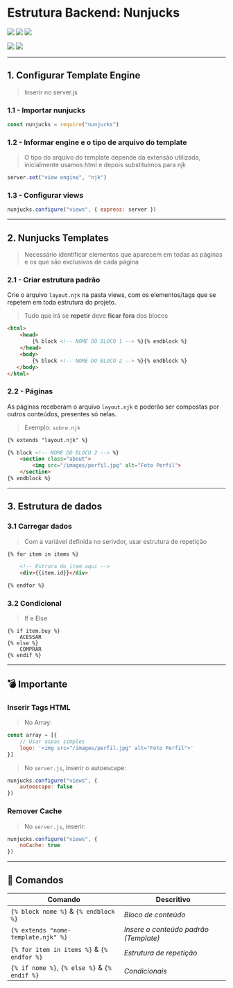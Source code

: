 # **Estrutura Backend**: Nunjucks

[![](https://img.shields.io/badge/1.-Configurar%20Template%20Engine-4969D7?style=flat-square&labelColor=21275C)](#1-configurar-template-engine)
[![](https://img.shields.io/badge/2.-Nunjucks%20Templates-4969D7?style=flat-square&labelColor=21275C)](#2-nunjucks-templates)
[![](https://img.shields.io/badge/3.-Estrutura%20de%20dados-4969D7?style=flat-square&labelColor=21275C)](#3-estrutura-de-dados)

[![](https://img.shields.io/badge/‣%20Importante-000033?style=flat-square)](#bomb-importante)
[![](https://img.shields.io/badge/‣%20Comandos-000033?style=flat-square)](#speech_balloon-comandos)
___

## **1.** Configurar Template Engine

> Inserir no server.js

### **1.1** - Importar nunjucks
```javascript
const nunjucks = require("nunjucks")
```

### **1.2** - Informar engine e o tipo de arquivo do template
> O tipo do arquivo do template depende da extensão utilizada, inicialmente usamos html e depois substituimos para njk
```javascript
server.set("view engine", "njk")
```

### **1.3** - Configurar views
```javascript
nunjucks.configure("views", { express: server })
```

---

## **2.** Nunjucks Templates
> Necessário identificar elementos que aparecem em todas as páginas e os que são exclusivos de cada página

### **2.1** - Criar estrutura padrão

Crie o arquivo `layout.njk` na pasta views, com os elementos/tags que se repetem em toda estrutura do projeto.
> Tudo que irá se **repetir** deve **ficar fora** dos blocos

```html
<html>
    <head>
        {% block <!-- NOME DO BLOCO 1 --> %}{% endblock %}
    </head>
    <body>
        {% block <!-- NOME DO BLOCO 2 --> %}{% endblock %}
   </body>
</html>
```

### **2.2** - Páginas

As páginas receberam o arquivo `layout.njk` e poderão ser compostas por outros conteúdos, presentes só nelas.
> Exemplo: `sobre.njk`

```html
{% extends "layout.njk" %}

{% block <!-- NOME DO BLOCO 2 --> %}
    <section class="about">
        <img src="/images/perfil.jpg" alt="Foto Perfil">
    </section>
{% endblock %}
```
---

## **3.** Estrutura de dados

### **3.1** Carregar dados
> Com a variável definida no serivdor, usar estrutura de repetição

```html
{% for item in items %}

    <!-- Estrura do item aqui -->
    <div>{{item.id}}</div>

{% endfor %}
```

### **3.2** Condicional
> If e Else
```
{% if item.buy %}
    ACESSAR
{% else %}
    COMPRAR
{% endif %}
```
---

## :bomb: Importante

### Inserir Tags HTML

> No Array:
```javascript
const array = [{
    // Usar aspas simples
    logo: '<img src="/images/perfil.jpg" alt="Foto Perfil">'
}]
```

> No `server.js`, inserir o autoescape:
```javascript
nunjucks.configure("views", {
    autoescape: false
})
```

### Remover Cache
> No `server.js`, inserir:
```javascript
nunjucks.configure("views", {
    noCache: true
})
```

---

## **:speech_balloon:** Comandos

| **Comando**                                   | **Descritivo**                        |
| --------------------------------------------- | ------------------------------------- |
| `{% block nome %}` & `{% endblock %}`         | *Bloco de conteúdo*                   |
| `{% extends "nome-template.njk" %}`           | *Insere o conteúdo padrão (Template)* |
| `{% for item in items %}` & `{% endfor %}`    | *Estrutura de repetição*              |
| `{% if nome %}`, `{% else %}` & `{% endif %}` | *Condicionais*                        |